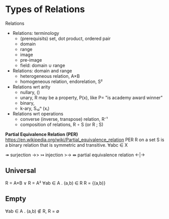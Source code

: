 # Types of Relations

Relations
* Relations: terminology
  - (prerequisits) set, dot product, ordered pair
  - domain
  - range
  - image
  - pre-image
  - field: domain ∪ range
* Relations: domain and range
  - heterogeneous relation, A×B
  - homogeneous relation, endorelation, S²
* Relations wrt arity
  - nullary, ()
  - unary, R may be a property, P(x), like P= "is academy award winner"
  - binary, 
  - k-ary, S₁₂ⁿ (xᵢ)
* Relations wrt operations
  - converse (inverse, transpose) relation, R⁻¹
  - composition of relations, R ∘ S (or R ; S)


**Partial Equivalence Relation (PER)**
https://en.wikipedia.org/wiki/Partial_equivalence_relation
PER R on a set S is a binary relation that is symmetric and transitive.
∀abc ∈ X 


↠ surjection ->>
↣ injection  >->
⇹ partial equivalence relation <-|->




## Universal

R = A×B ∨ R = A²
∀ab ∈ A . (a,b) ∈ R
R = {(a,b)}

## Empty
∀ab ∈ A . (a,b) ∉ R, R = ∅

